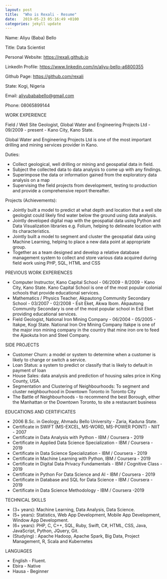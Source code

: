 ```yaml
---
layout: post
title:  "Who is Rexali - Resume"
date:   2019-05-23 05:16:49 +0100
categories: jekyll update
---
```


Name: Aliyu (Baba) Bello 

Title: Data Scientist

Personal Website: https://rexali.github.io

LinkedIn Profile:  https://www.linkedin.com/in/aliyu-bello-a6800355

Github Page:  https://github.com/rexali

State: Kogi, Nigeria

Email:  aliyubababello@gmail.com

Phone: 08065899144

WORK EXPERIENCE

Field / Well Site Geologist, Global Water and Engineering Projects Ltd  -  09/2009 - present -  Kano City, Kano State. 

Global Water and Engineering Projects Ltd is one of the most important drilling and mining services provider in Kano.

Duties:

* Collect geological, well drilling or mining and geospatial data in field.
*	Subject the collected data to data analysis to come up with any findings.
*	Superimpose the data or information gained from the exploratory data analysis on a map
*	Supervising the field projects from development, testing to production and provide a comprehensive report thereafter.

Projects (Achievements):
*	Jointly built a model to predict at what depth and location that a well site geologist could likely find water below the ground using data analysis.
*	Jointly developed digital map with the geospatial data using Python and Data Visualization libraries e.g. Folium, helping to delineate location with its characteristics. 
*	Jointly built a model to segment and cluster the geospatial data using Machine Learning, helping to place a new data point at appropriate group.
*	Together as a team designed and develop a relative database management system to collect and store various data acquired during field work using PHP, SQL, HTML and CSS

PREVIOUS WORK EXPERIENCES

*	Computer Instructor, Kano Capital School -  06/2009 - 8/2009 - Kano City, Kano State. 
Kano Capital School is one of the most popular colonial schools that provide educational services.
*	Mathematics / Physics Teacher, Akpautong Community Secondary School - 03/2007 - 02/2008 - Esit Eket, Akwa Ibom.
Akpautong Community Secondary is one of the most popular school in Esit Eket providing educational services. 
*	Field Geologist, National Iron Mining Company - 06/2004 - 05/2005 - Itakpe, Kogi State. 
National Iron Ore Mining Company Itakpe is one of the major iron mining company in the country that mine iron ore to feed the Ajaokuta Iron and Steel Company. 

SIDE PROJECTS

*	Customer Churn: a model or system to determine when a customer is likely to change or switch a service.
*	Loan Status: a system to predict or classify that is likely to default in payment of loan 
*	House Sales: data analysis and prediction of housing sales price in King County, USA.
*	Segmentation and Clustering of Neighbourhoods: To segment and cluster neighbourhood in Downtown Toronto in Toronto City
*	The Battle of Neighbourhoods - to recommend the best Borough, either the Manhattan or the  Downtown Toronto, to site a restaurant business 

EDUCATIONS AND CERTIFICATES

*	2006 B.Sc. in Geology, Ahmadu Bello University - Zaria, Kaduna State. 
*	Certificate in SWIFT (MS-EXCEL, MS-WORD, MS-POWER POINT) - NIIT - 2007
*	Certificate in Data Analysis with Python - IBM / Coursera - 2019
*	Certificate in Applied Data Science Specialization - IBM / Coursera - 2019
*	Certificate in Data Science Specialization - IBM / Coursera - 2019
*	Certificate in Machine Learning with Python, IBM / Coursera - 2019
*	Certificate in Digital Data Privacy Fundamentals - IBM / Cognitive Class - 2019
*	Certificate in Python For Data Science and AI - IBM / Coursera - 2019
*	Certificate in Database and SQL for Data Science - IBM / Coursera - 2019
*	Certificate in Data Science Methodology - IBM / Coursera -2019

TECHNICAL SKILLS

*	(3+ years): Machine Learning, Data Analysis, Data Science.
*	(5+ years): Statistics, Web App Development, Mobile App Development, Window App Development. 
*	(6+ years): PHP, C, C++, SQL, Ruby, Swift, C#, HTML, CSS, Java, JavaScript, Python, JQuery, Git.
*	(Studying) : Apache Hadoop, Apache Spark, Big Data, Project Management, R, Scala and Kubernetes

LANGUAGES

*	English - Fluent.
*	Ebira - Native
*	Hausa - Beginner

<!--
You’ll find this post in your `_posts` directory. Go ahead and edit it and re-build the site to see your changes. You can rebuild the site in many different ways, but the most common way is to run `jekyll serve`, which launches a web server and auto-regenerates your site when a file is updated.

To add new posts, simply add a file in the `_posts` directory that follows the convention `YYYY-MM-DD-name-of-post.ext` and includes the necessary front matter. Take a look at the source for this post to get an idea about how it works.

Jekyll also offers powerful support for code snippets:

{% highlight ruby %}
def print_hi(name)
  puts "Hi, #{name}"
end
print_hi('Tom')
#=> prints 'Hi, Tom' to STDOUT.
{% endhighlight %}

Check out the [Jekyll docs][jekyll-docs] for more info on how to get the most out of Jekyll. File all bugs/feature requests at [Jekyll’s GitHub repo][jekyll-gh]. If you have questions, you can ask them on [Jekyll Talk][jekyll-talk].

[jekyll-docs]: https://jekyllrb.com/docs/home
[jekyll-gh]:   https://github.com/jekyll/jekyll
[jekyll-talk]: https://talk.jekyllrb.com/
-->